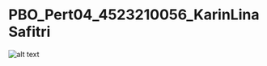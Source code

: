 # PBO_Pert04_4523210056_KarinLinaSafitri
![alt text](PBO_Pert04_4523210056_KarinLinaSafitri/Screenshoot(891).png)
